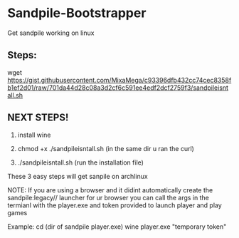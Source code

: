 # Sandpile-Bootstrapper
Get sandpile working on linux  

Steps:
---------

wget https://gist.githubusercontent.com/MixaMega/c93396dfb432cc74cec8358fb1ef2d01/raw/701da44d28c08a3d2cf6c591ee4edf2dcf2759f3/sandpileisntall.sh

NEXT STEPS!
------------
1. install wine

2.  chmod +x ./sandpileisntall.sh (in the same dir u ran the curl)

3. ./sandpileisntall.sh (run the installation file)
   
These 3 easy steps will get sanpile on archlinux 

NOTE: If you are using a browser and it didint automatically create the sandpile:legacy// launcher for ur browser you can call the args in the termianl with the player.exe and token provided to launch player and play games 

Example:
cd (dir of sandpile player.exe)
wine player.exe "temporary token" 
